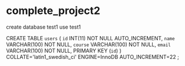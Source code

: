 # complete_project2

create database test1
use test1

CREATE TABLE `users` (
	`id` INT(11) NOT NULL AUTO_INCREMENT,
	`name` VARCHAR(100) NOT NULL,
	`course` VARCHAR(100) NOT NULL,
	`email` VARCHAR(100) NOT NULL,
	PRIMARY KEY (`id`)
)
COLLATE='latin1_swedish_ci'
ENGINE=InnoDB
AUTO_INCREMENT=22
;
